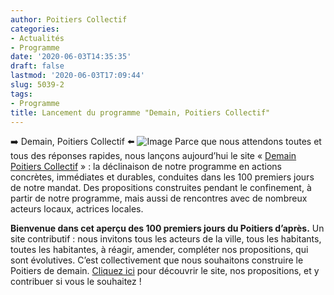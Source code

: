 ```yaml
---
author: Poitiers Collectif
categories:
- Actualités
- Programme
date: '2020-06-03T14:35:35'
draft: false
lastmod: '2020-06-03T17:09:44'
slug: 5039-2
tags:
- Programme
title: Lancement du programme "Demain, Poitiers Collectif"
---
```


➡️ Demain, Poitiers Collectif ⬅️   ![Image](/images/2025/5039-2/Site-Demain-PoCo-1024x538.jpeg)   Parce que nous attendons toutes et tous des réponses rapides, nous lançons aujourd’hui le site « [Demain Poitiers Collectif](https://demain.poitierscollectif.fr/) » : la déclinaison de notre programme en actions concrètes, immédiates et durables, conduites dans les 100 premiers jours de notre mandat. Des propositions construites pendant le confinement, à partir de notre programme, mais aussi de rencontres avec de nombreux acteurs locaux, actrices locales.

**Bienvenue dans cet aperçu des 100 premiers jours du Poitiers d’après.** Un site contributif : nous invitons tous les acteurs de la ville, tous les habitants, toutes les habitantes, à réagir, amender, compléter nos propositions, qui sont évolutives. C’est collectivement que nous souhaitons construire le Poitiers de demain. [Cliquez ici](https://demain.poitierscollectif.fr/) pour découvrir le site, nos propositions, et y contribuer si vous le souhaitez !
